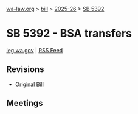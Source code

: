 [wa-law.org](/) > [bill](/bill/) > [2025-26](/bill/2025-26/) > [SB 5392](/bill/2025-26/sb/5392/)

# SB 5392 - BSA transfers
[leg.wa.gov](https://app.leg.wa.gov/billsummary?BillNumber=5392&Year=2025&Initiative=false) | [RSS Feed](./rss.xml)

## Revisions
* [Original Bill](1/)

## Meetings